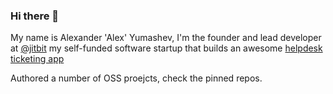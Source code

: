 ### Hi there 👋

My name is Alexander 'Alex' Yumashev, I'm the founder and lead developer at [@jitbit](https://github.com/jitbit) my self-funded software startup that builds an awesome [helpdesk ticketing app](https://www.jitbit.com/helpdesk/)

Authored a number of OSS proejcts, check the pinned repos.

<!--
**alex-jitbit/alex-jitbit** is a ✨ _special_ ✨ repository because its `README.md` (this file) appears on your GitHub profile.

Here are some ideas to get you started:

- 🔭 I’m currently working on ...
- 🌱 I’m currently learning ...
- 👯 I’m looking to collaborate on ...
- 🤔 I’m looking for help with ...
- 💬 Ask me about ...
- 📫 How to reach me: ...
- 😄 Pronouns: ...
- ⚡ Fun fact: ...
-->
